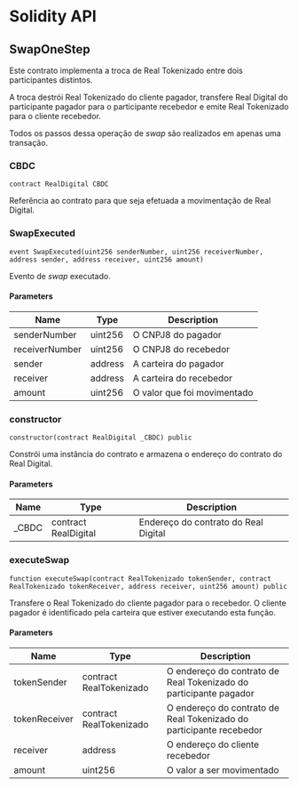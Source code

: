 # Solidity API

## SwapOneStep

Este contrato implementa a troca de Real Tokenizado entre dois participantes distintos.

A troca destrói Real Tokenizado do cliente pagador, 
transfere Real Digital do participante pagador para o participante recebedor
e emite Real Tokenizado para o cliente recebedor.

Todos os passos dessa operação de _swap_ são realizados em apenas uma transação.


### CBDC

```solidity
contract RealDigital CBDC
```

Referência ao contrato para que seja efetuada a movimentação de Real Digital.


### SwapExecuted

```solidity
event SwapExecuted(uint256 senderNumber, uint256 receiverNumber, address sender, address receiver, uint256 amount)
```

Evento de _swap_ executado.

#### Parameters

| Name | Type | Description |
| ---- | ---- | ----------- |
| senderNumber | uint256 | O CNPJ8 do pagador |
| receiverNumber | uint256 | O CNPJ8 do recebedor |
| sender | address | A carteira do pagador |
| receiver | address | A carteira do recebedor |
| amount | uint256 | O valor que foi movimentado |

### constructor

```solidity
constructor(contract RealDigital _CBDC) public
```

Constrói uma instância do contrato e armazena o endereço do contrato do Real Digital.

#### Parameters

| Name | Type | Description |
| ---- | ---- | ----------- |
| _CBDC | contract RealDigital | Endereço do contrato do Real Digital |



### executeSwap

```solidity
function executeSwap(contract RealTokenizado tokenSender, contract RealTokenizado tokenReceiver, address receiver, uint256 amount) public
```

Transfere o Real Tokenizado do cliente pagador para o recebedor. O cliente pagador é identificado pela carteira que estiver executando esta função.

#### Parameters

| Name | Type | Description |
| ---- | ---- | ----------- |
| tokenSender | contract RealTokenizado | O endereço do contrato de Real Tokenizado do participante pagador |
| tokenReceiver | contract RealTokenizado | O endereço do contrato de Real Tokenizado do participante recebedor |
| receiver | address | O endereço do cliente recebedor |
| amount | uint256 | O valor a ser movimentado |

